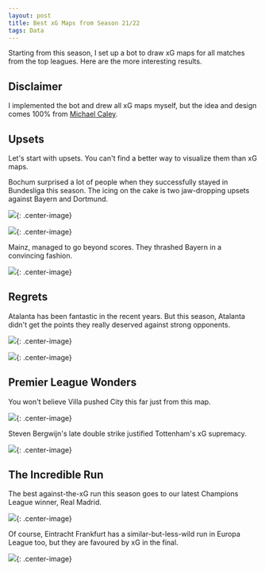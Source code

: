 ```yaml
---
layout: post
title: Best xG Maps from Season 21/22
tags: Data
---
```


Starting from this season, I set up a bot to draw xG maps for all matches from the top leagues. Here are the more interesting results.

## Disclaimer

I implemented the bot and drew all xG maps myself, but the idea and design comes 100% from [Michael Caley](https://twitter.com/mc_of_a).

## Upsets

Let's start with upsets. You can't find a better way to visualize them than xG maps.

Bochum surprised a lot of people when they successfully stayed in Bundesliga this season. The icing on the cake is two jaw-dropping upsets against Bayern and Dortmund.

![](https://jiaxi-github-pages-photohost.oss-cn-beijing.aliyuncs.com/pyreneesalpaca/images/2022_xG_Dortmund_Bochum.png){: .center-image}

![](https://jiaxi-github-pages-photohost.oss-cn-beijing.aliyuncs.com/pyreneesalpaca/images/2022_xG_Bochum_Bayern.png){: .center-image}

Mainz, managed to go beyond scores. They thrashed Bayern in a convincing fashion.

![](https://jiaxi-github-pages-photohost.oss-cn-beijing.aliyuncs.com/pyreneesalpaca/images/2022_xG_Mainz_Bayern.png){: .center-image}

## Regrets

Atalanta has been fantastic in the recent years. But this season, Atalanta didn't get the points they really deserved against strong opponents.

![](https://jiaxi-github-pages-photohost.oss-cn-beijing.aliyuncs.com/pyreneesalpaca/images/2022_xG_Atalanta_Napoli.png){: .center-image}

![](https://jiaxi-github-pages-photohost.oss-cn-beijing.aliyuncs.com/pyreneesalpaca/images/2022_xG_Atalanta_Juventus.png){: .center-image}

## Premier League Wonders

You won't believe Villa pushed City this far just from this map.

![](https://jiaxi-github-pages-photohost.oss-cn-beijing.aliyuncs.com/pyreneesalpaca/images/2022_xG_City_Villa.png){: .center-image}

Steven Bergwijn's late double strike justified Tottenham's xG supremacy.

![](https://jiaxi-github-pages-photohost.oss-cn-beijing.aliyuncs.com/pyreneesalpaca/images/2022_xG_Leicester_Tottenham.png){: .center-image}

## The Incredible Run

The best against-the-xG run this season goes to our latest Champions League winner, Real Madrid.

![](https://jiaxi-github-pages-photohost.oss-cn-beijing.aliyuncs.com/pyreneesalpaca/images/2022_xG_RM_CL_KO.png){: .center-image}

Of course, Eintracht Frankfurt has a similar-but-less-wild run in Europa League too, but they are favoured by xG in the final.

![](https://jiaxi-github-pages-photohost.oss-cn-beijing.aliyuncs.com/pyreneesalpaca/images/2022_xG_Frankfurt_Rangers.png){: .center-image}
